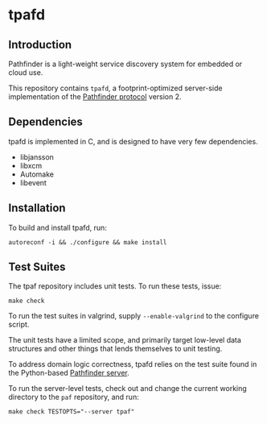 # tpafd

## Introduction

Pathfinder is a light-weight service discovery system for embedded or
cloud use.

This repository contains `tpafd`, a footprint-optimized server-side
implementation of the [Pathfinder
protocol](https://github.com/Ericsson/paf/blob/master/doc/PROTOCOL.md)
version 2.

## Dependencies

tpafd is implemented in C, and is designed to have very few
dependencies.

* libjansson
* libxcm
* Automake
* libevent

## Installation

To build and install tpafd, run:

```
autoreconf -i && ./configure && make install
```

## Test Suites

The tpaf repository includes unit tests. To run these tests, issue:

```
make check
```

To run the test suites in valgrind, supply ``--enable-valgrind`` to
the configure script.

The unit tests have a limited scope, and primarily target low-level
data structures and other things that lends themselves to unit
testing.

To address domain logic correctness, tpafd relies on the test suite
found in the Python-based [Pathfinder
server](https://github.com/Ericsson/paf/).

To run the server-level tests, check out and change the current
working directory to the `paf` repository, and run:

``
make check TESTOPTS="--server tpaf"
``
